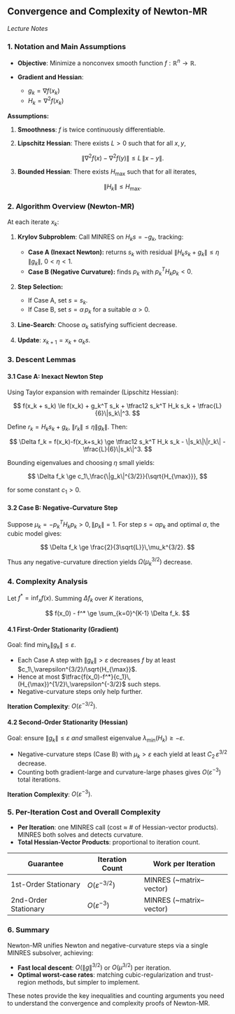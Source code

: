 ## Convergence and Complexity of Newton-MR

*Lecture Notes*

### 1. Notation and Main Assumptions

* **Objective**: Minimize a nonconvex smooth function $f:\mathbb R^n\to\mathbb R$.
* **Gradient and Hessian**:

  * $g_k = \nabla f(x_k)$
  * $H_k = \nabla^2 f(x_k)$

**Assumptions:**

1. **Smoothness**: $f$ is twice continuously differentiable.
2. **Lipschitz Hessian**: There exists $L > 0$ such that for all $x,y$,

   $$
     \|\nabla^2 f(x) - \nabla^2 f(y)\| \le L\,\|x - y\|.
   $$
3. **Bounded Hessian**: There exists $H_{\max}$ such that for all iterates,

   $$
     \|H_k\| \le H_{\max}.
   $$

### 2. Algorithm Overview (Newton-MR)

At each iterate $x_k$:

1. **Krylov Subproblem**: Call MINRES on $H_k s = -g_k$, tracking:

   * **Case A (Inexact Newton):** returns $s_k$ with residual
     $\|H_k s_k + g_k\| \le \eta\,\|g_k\|$, $0<\eta<1$.
   * **Case B (Negative Curvature):** finds $p_k$ with $p_k^T H_k p_k < 0$.
2. **Step Selection:**

   * If Case A, set $s = s_k$.
   * If Case B, set $s = \alpha\,p_k$ for a suitable $\alpha>0$.
3. **Line-Search**: Choose $\alpha_k$ satisfying sufficient decrease.
4. **Update**: $x_{k+1} = x_k + \alpha_k s.$

### 3. Descent Lemmas

#### 3.1 Case A: Inexact Newton Step

Using Taylor expansion with remainder (Lipschitz Hessian):

$$
  f(x_k + s_k) \le f(x_k) + g_k^T s_k + \tfrac12 s_k^T H_k s_k + \tfrac{L}{6}\|s_k\|^3.
$$

Define $r_k = H_k s_k + g_k$, $\|r_k\| \le \eta\|g_k\|$.  Then:

$$
  \Delta f_k = f(x_k)-f(x_k+s_k)
  \ge \tfrac12 s_k^T H_k s_k - \|s_k\|\|r_k\| - \tfrac{L}{6}\|s_k\|^3.
$$

Bounding eigenvalues and choosing $\eta$ small yields:

$$
  \Delta f_k \ge c_1\,\frac{\|g_k\|^{3/2}}{\sqrt{H_{\max}}},
$$

for some constant $c_1>0$.

#### 3.2 Case B: Negative-Curvature Step

Suppose $\mu_k = -p_k^T H_k p_k > 0, \|p_k\|=1$.  For step $s=\alpha p_k$ and optimal $\alpha$, the cubic model gives:

$$
  \Delta f_k \ge \frac{2}{3\sqrt{L}}\,\mu_k^{3/2}.
$$

Thus any negative-curvature direction yields $\Omega(\mu_k^{3/2})$ decrease.

### 4. Complexity Analysis

Let $f^* = \inf_x f(x)$.  Summing $\Delta f_k$ over $K$ iterations,

$$
  f(x_0) - f^* \ge \sum_{k=0}^{K-1} \Delta f_k.
$$

#### 4.1 First-Order Stationarity (Gradient)

Goal: find $\min_k \|g_k\| \le \varepsilon$.

* Each Case A step with $\|g_k\|>\varepsilon$ decreases $f$ by at least $c_1\,\varepsilon^{3/2}/\sqrt{H_{\max}}$.
* Hence at most $\tfrac{f(x_0)-f^*}{c_1}\,(H_{\max})^{1/2}\,\varepsilon^{-3/2}$ such steps.
* Negative-curvature steps only help further.

**Iteration Complexity**: $O(\varepsilon^{-3/2}).$

#### 4.2 Second-Order Stationarity (Hessian)

Goal: ensure $\|g_k\|\le \varepsilon$ *and* smallest eigenvalue $\lambda_{\min}(H_k) \ge -\varepsilon$.

* Negative-curvature steps (Case B) with $\mu_k>\varepsilon$ each yield at least $C_2\,\varepsilon^{3/2}$ decrease.
* Counting both gradient-large and curvature-large phases gives $O(\varepsilon^{-3})$ total iterations.

**Iteration Complexity**: $O(\varepsilon^{-3}).$

### 5. Per-Iteration Cost and Overall Complexity

* **Per Iteration**: one MINRES call (cost ≈ # of Hessian-vector products).  MINRES both solves and detects curvature.
* **Total Hessian-Vector Products**: proportional to iteration count.

| Guarantee            | Iteration Count         | Work per Iteration       |
| -------------------- | ----------------------- | ------------------------ |
| 1st-Order Stationary | $O(\varepsilon^{-3/2})$ | MINRES (\~matrix–vector) |
| 2nd-Order Stationary | $O(\varepsilon^{-3})$   | MINRES (\~matrix–vector) |

### 6. Summary

Newton-MR unifies Newton and negative-curvature steps via a single MINRES subsolver, achieving:

* **Fast local descent**: $O(\|g\|^{3/2})$ or $O(\mu^{3/2})$ per iteration.
* **Optimal worst-case rates**: matching cubic-regularization and trust-region methods, but simpler to implement.

These notes provide the key inequalities and counting arguments you need to understand the convergence and complexity proofs of Newton-MR.

